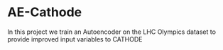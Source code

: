 # AE-Cathode
In this project we train an Autoencoder on the LHC Olympics dataset to provide improved input variables to CATHODE
